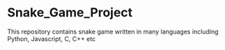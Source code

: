 # Snake_Game_Project
This repository contains snake game written in many languages including Python, Javascript, C, C++ etc
